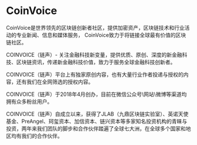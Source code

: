 # 

# CoinVoice

CoinVoice是世界领先的区块链创新者社区，提供加密资产，区块链技术和行业活动的专业新闻、信息和媒体服务， CoinVoice致力于将链接全球最有价值的区块链社区。

COINVOICE（链声）- 关注金融科技新变量，提供优质、原创、深度的新金融科技、区块链资讯，传递新金融科技价值，致力于服务全球金融科技创新者。

COINVOICE（链声）平台上有独家原创内容，也有大量行业作者投递与授权的内容，还有我们在全网筛选的授权内容。

COINVOICE（链声）于2018年4月创办，目前在微信公众号\网站\微博等渠道均拥有众多粉丝用户。

COINVOICE（链声）自成立以来，获得了JLAB（九鼎区块链实验室）、英诺天使基金、PreAngel、珂玺资本、加信资本、链兴资本等多家知名投资机构的青睐与投资，两年来我们团队的脚步和合作伙伴踏遍了全球七大洲，在全球多个国家和地区均有我们的合作伙伴。

